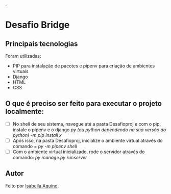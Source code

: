 .
# Desafio Bridge


## Principais tecnologias

<p>Foram utilizadas:</p>
<ul>
  <li>PIP para instalação de pacotes e pipenv para criação de ambientes virtuais</li>
  <li>Django</li>
  <li>HTML</li>
  <li>CSS</li>
</ul>




## O que é preciso ser feito para executar o projeto localmente:

- [ ] No shell de seu sistema, navegue até a pasta Desafioproj e com o pip, instale o pipenv e o django <i> py (ou python dependendo na sua versão do python) -m pip install x </i>
- [ ] Após isso, na pasta Desafioproj, inicialize o ambiente virtual através do comando = <i> py -m pipenv shell </i>
- [ ] Com o ambiente virtual inicializado, rode o servidor através do comando: <i> py manage.py runserver </i>

## Autor
Feito por [Isabella Aquino](https://github.com/isabellaaquino).
